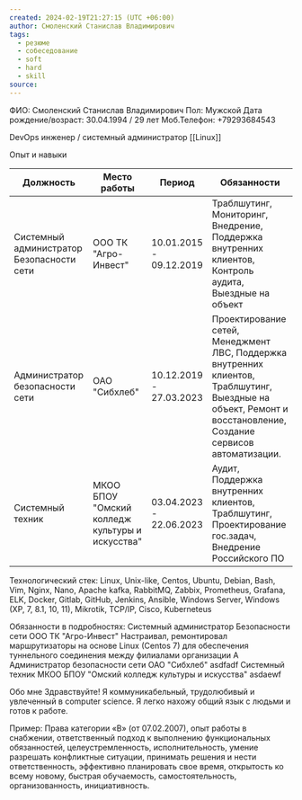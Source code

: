 ```yaml
---
created: 2024-02-19T21:27:15 (UTC +06:00)
author: Смоленский Станислав Владимирович
tags:
  - резюме
  - собеседование
  - soft
  - hard
  - skill
source:
---
```

ФИО: Смоленский Станислав Владимирович 
Пол: Мужской
Дата рождение/возраст: 30.04.1994 / 29 лет
Моб.Телефон: +79293684543

DevOps инженер / системный администратор [[Linux]] 

Опыт и навыки

| Должность                                 | Место работы                                     | Период                   | Обязанности                                                                                                                                                     |
| ----------------------------------------- | ------------------------------------------------ | ------------------------ | --------------------------------------------------------------------------------------------------------------------------------------------------------------- |
| Системный администратор Безопасности сети | ООО ТК "Агро-Инвест"                             | 10.01.2015  - 09.12.2019 | Траблшутинг, Мониторинг, Внедрение, Поддержка внутренних клиентов, Контроль аудита, Выездные на объект                                                          |
| Администратор безопасности  сети          | ОАО "Сибхлеб"                                    | 10.12.2019 - 27.03.2023  | Проектирование сетей, Менеджмент ЛВС, Поддержка внутренних клиентов, Траблшутинг, Выездные на объект, Ремонт и восстановление, Создание сервисов автоматизации. |
| Системный техник                          | МКОО БПОУ "Омский колледж культуры  и искусства" | 03.04.2023 - 22.06.2023  | Аудит, Поддержка внутренних клиентов, Траблшутинг, Проектирование гос.задач, Внедрение Российского ПО                                                           |


Технологический стек:
Linux, Unix-like, Centos, Ubuntu, Debian, Bash, Vim, Nginx, Nano, Apache kafka, RabbitMQ, Zabbix, Prometheus, Grafana, ELK, Docker, Gitlab, GitHub, Jenkins, Ansible, Windows Server, Windows (XP, 7, 8.1, 10, 11), Mikrotik, TCP/IP, Cisco, Kuberneteus

Обязанности в подробностях:
		Системный администратор Безопасности сети ООО ТК "Агро-Инвест"
			 Настраивал, ремонтировал маршрутизаторы на основе Linux (Centos 7) для обеспечения туннельного соединения между филиалами организации
			 А
		Администратор безопасности  сети ОАО "Сибхлеб"
			asdfadf
		Системный техник МКОО БПОУ "Омский колледж культуры  и искусства"
			asdaewf
		
Обо мне
Здравствуйте! Я коммуникабельный, трудолюбивый и увлеченный в computer science. Я легко нахожу общий язык с людьми и готов к работе. 

Пример: Права категории «В» (от 07.02.2007), опыт работы в снабжении, ответственный подход к выполнению функциональных обязанностей, целеустремленность, исполнительность, умение разрешать конфликтные ситуации, принимать решения и нести ответственность, эффективно планировать свое время, открытость ко всему новому, быстрая обучаемость, самостоятельность, организованность, инициативность.